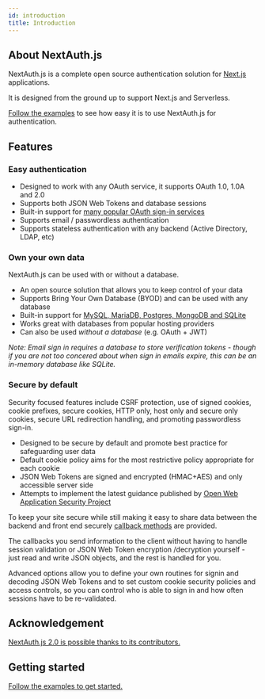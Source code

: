 ```yaml
---
id: introduction
title: Introduction
---
```


## About NextAuth.js

NextAuth.js is a complete open source authentication solution for [Next.js](http://nextjs.org/) applications.

It is designed from the ground up to support Next.js and Serverless.

[Follow the examples](/getting-started/example) to see how easy it is to use NextAuth.js for authentication.

## Features

### Easy authentication

* Designed to work with any OAuth service, it supports OAuth 1.0, 1.0A and 2.0
* Supports both JSON Web Tokens and database sessions
* Built-in support for [many popular OAuth sign-in services](/configuration/providers)
* Supports email / passwordless authentication
* Supports stateless authentication with any backend (Active Directory, LDAP, etc)

### Own your own data

NextAuth.js can be used with or without a database.

* An open source solution that allows you to keep control of your data
* Supports Bring Your Own Database (BYOD) and can be used with any database
* Built-in support for [MySQL, MariaDB, Postgres, MongoDB and SQLite](/configuration/database)
* Works great with databases from popular hosting providers
* Can also be used *without a database* (e.g. OAuth + JWT)

*Note: Email sign in requires a database to store verification tokens - though if you are not too concered about when sign in emails expire, this can be an in-memory database like SQLite.*

### Secure by default

Security focused features include CSRF protection, use of signed cookies, cookie prefixes, secure cookies, HTTP only, host only and secure only cookies, secure URL redirection handling, and promoting passwordless sign-in.

* Designed to be secure by default and promote best practice for safeguarding user data
* Default cookie policy aims for the most restrictive policy appropriate for each cookie
* JSON Web Tokens are signed and encrypted (HMAC+AES) and only accessible server side
* Attempts to implement the latest guidance published by [Open Web Application Security Project](https://owasp.org/)

To keep your site secure while still making it easy to share data between the backend and front end securely [callback methods](/configuration/callbacks) are provided.

The callbacks you send information to the client without having to handle session validation or JSON Web Token encryption /decryption yourself - just read and write JSON objects, and the rest is handled for you.

Advanced options allow you to define your own routines for signin and decoding JSON Web Tokens and to set custom cookie security policies and access controls, so you can control who is able to sign in and how often sessions have to be re-validated. 

## Acknowledgement

[NextAuth.js 2.0 is possible thanks to its contributors.](/contributors)

## Getting started

[Follow the examples to get started.](/getting-started/example)
